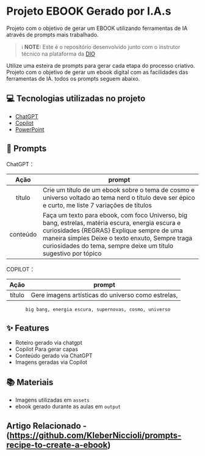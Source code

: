 # Projeto EBOOK Gerado por I.A.s

Projeto com o objetivo de gerar um EBOOK utilizando ferramentas de IA através de prompts mais trabalhado.
 > ℹ️ **NOTE:** Este é o repositório desenvolvido junto com o instrutor técnico na plataforma da [DIO](https://dio.me)

Utilize uma esteira de prompts para gerar cada etapa do processo criativo.
Projeto com o objetivo de gerar um ebook digital com as facilidades das ferramentas de IA. todos os prompts
seguem abaixo.

## 💻 Tecnologias utilizadas no projeto

- [ChatGPT](https://chat.openai.com/) 
- [Copilot](https://www.microsoft.com/pt-br/microsoft-copilot/for-individuals/copilot-app?form=MY02G2&OCID=MY02G2)
- [PowerPoint](https://www.microsoft.com/en/microsoft-365/powerpoint)

## 🧠 Prompts


ChatGPT：

|   Ação   | prompt                                                                                                                                                                                                                                                                         |
| :------: | ------------------------------------------------------------------------------------------------------------------------------------------------------------------------------------------------------------------------------------------------------------------------------ |
|  título  | Crie um título de um ebook sobre o tema de cosmo e universo voltado ao tema nerd o título deve ser épico e curto, me liste 7 variações de títulos                                                        |
| conteúdo | Faça um texto para ebook, com foco Universo, big bang, estrelas, matéria escura, energia escura e curiosidades {REGRAS} Explique sempre de uma maneira simples Deixe o texto enxuto, Sempre traga curiosidades do tema, sempre deixe um título sugestivo por tópico |


COPILOT：

|  Ação  | prompt                                                                                 |
| :----: | -------------------------------------------------------------------------------------- |
| título | Gere imagens artísticas do universo como estrelas, 
           big bang, energia escura, supernovas, cosmo, universo

## ✨ Features

- Roteiro gerado via chatgpt
- Copilot Para gerar capas
- Conteúdo gerado via ChatGPT
- Imagens geradas via Copilot

## 📚 Materiais

- Imagens utilizadas em `assets`
- ebook gerado durante as aulas em `output`

## Artigo Relacionado -(https://github.com/KleberNiccioli/prompts-recipe-to-create-a-ebook)
